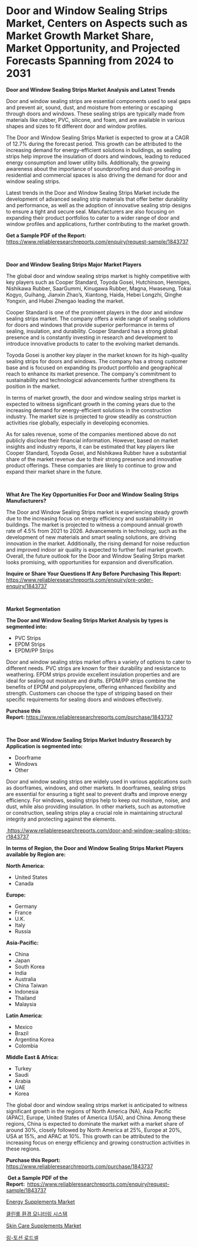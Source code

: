 <p><h1>Door and Window Sealing Strips Market, Centers on Aspects such as Market Growth Market Share, Market Opportunity, and Projected Forecasts Spanning from 2024 to 2031</h1></p><p><strong>Door and Window Sealing Strips Market Analysis and Latest Trends</strong></p>
<p><p>Door and window sealing strips are essential components used to seal gaps and prevent air, sound, dust, and moisture from entering or escaping through doors and windows. These sealing strips are typically made from materials like rubber, PVC, silicone, and foam, and are available in various shapes and sizes to fit different door and window profiles.</p><p>The Door and Window Sealing Strips Market is expected to grow at a CAGR of 12.7% during the forecast period. This growth can be attributed to the increasing demand for energy-efficient solutions in buildings, as sealing strips help improve the insulation of doors and windows, leading to reduced energy consumption and lower utility bills. Additionally, the growing awareness about the importance of soundproofing and dust-proofing in residential and commercial spaces is also driving the demand for door and window sealing strips.</p><p>Latest trends in the Door and Window Sealing Strips Market include the development of advanced sealing strip materials that offer better durability and performance, as well as the adoption of innovative sealing strip designs to ensure a tight and secure seal. Manufacturers are also focusing on expanding their product portfolios to cater to a wider range of door and window profiles and applications, further contributing to the market growth.</p></p>
<p><strong>Get a Sample PDF of the Report:&nbsp;</strong> <a href="https://www.reliableresearchreports.com/enquiry/request-sample/1843737">https://www.reliableresearchreports.com/enquiry/request-sample/1843737</a></p>
<p>&nbsp;</p>
<p><strong>Door and Window Sealing Strips Major Market Players</strong></p>
<p><p>The global door and window sealing strips market is highly competitive with key players such as Cooper Standard, Toyoda Gosei, Hutchinson, Henniges, Nishikawa Rubber, SaarGummi, Kinugawa Rubber, Magna, Hwaseung, Tokai Kogyo, Guihang, Jianxin Zhao’s, Xiantong, Haida, Hebei Longzhi, Qinghe Yongxin, and Hubei Zhengao leading the market.</p><p>Cooper Standard is one of the prominent players in the door and window sealing strips market. The company offers a wide range of sealing solutions for doors and windows that provide superior performance in terms of sealing, insulation, and durability. Cooper Standard has a strong global presence and is constantly investing in research and development to introduce innovative products to cater to the evolving market demands.</p><p>Toyoda Gosei is another key player in the market known for its high-quality sealing strips for doors and windows. The company has a strong customer base and is focused on expanding its product portfolio and geographical reach to enhance its market presence. The company's commitment to sustainability and technological advancements further strengthens its position in the market.</p><p>In terms of market growth, the door and window sealing strips market is expected to witness significant growth in the coming years due to the increasing demand for energy-efficient solutions in the construction industry. The market size is projected to grow steadily as construction activities rise globally, especially in developing economies.</p><p>As for sales revenue, some of the companies mentioned above do not publicly disclose their financial information. However, based on market insights and industry reports, it can be estimated that key players like Cooper Standard, Toyoda Gosei, and Nishikawa Rubber have a substantial share of the market revenue due to their strong presence and innovative product offerings. These companies are likely to continue to grow and expand their market share in the future.</p></p>
<p>&nbsp;</p>
<p><strong>What Are The Key Opportunities For Door and Window Sealing Strips Manufacturers?</strong></p>
<p><p>The Door and Window Sealing Strips market is experiencing steady growth due to the increasing focus on energy efficiency and sustainability in buildings. The market is projected to witness a compound annual growth rate of 4.5% from 2021 to 2026. Advancements in technology, such as the development of new materials and smart sealing solutions, are driving innovation in the market. Additionally, the rising demand for noise reduction and improved indoor air quality is expected to further fuel market growth. Overall, the future outlook for the Door and Window Sealing Strips market looks promising, with opportunities for expansion and diversification.</p></p>
<p><strong>Inquire or Share Your Questions If Any Before Purchasing This Report:</strong> <a href="https://www.reliableresearchreports.com/enquiry/pre-order-enquiry/1843737">https://www.reliableresearchreports.com/enquiry/pre-order-enquiry/1843737</a></p>
<p>&nbsp;</p>
<p><strong>Market Segmentation</strong></p>
<p><strong>The Door and Window Sealing Strips Market Analysis by types is segmented into:</strong></p>
<p><ul><li>PVC Strips</li><li>EPDM Strips</li><li>EPDM/PP Strips</li></ul></p>
<p><p>Door and window sealing strips market offers a variety of options to cater to different needs. PVC strips are known for their durability and resistance to weathering. EPDM strips provide excellent insulation properties and are ideal for sealing out moisture and drafts. EPDM/PP strips combine the benefits of EPDM and polypropylene, offering enhanced flexibility and strength. Customers can choose the type of stripping based on their specific requirements for sealing doors and windows effectively.</p></p>
<p><strong>Purchase this Report:&nbsp;</strong><a href="https://www.reliableresearchreports.com/purchase/1843737">https://www.reliableresearchreports.com/purchase/1843737</a></p>
<p>&nbsp;</p>
<p><strong>The Door and Window Sealing Strips Market Industry Research by Application is segmented into:</strong></p>
<p><ul><li>Doorframe</li><li>Windows</li><li>Other</li></ul></p>
<p><p>Door and window sealing strips are widely used in various applications such as doorframes, windows, and other markets. In doorframes, sealing strips are essential for ensuring a tight seal to prevent drafts and improve energy efficiency. For windows, sealing strips help to keep out moisture, noise, and dust, while also providing insulation. In other markets, such as automotive or construction, sealing strips play a crucial role in maintaining structural integrity and protecting against the elements.</p></p>
<p><a href="https://www.reliableresearchreports.com/door-and-window-sealing-strips-r1843737">&nbsp;https://www.reliableresearchreports.com/door-and-window-sealing-strips-r1843737</a></p>
<p><strong>In terms of Region, the Door and Window Sealing Strips Market Players available by Region are:</strong></p>
<p>
    <p> <strong> North America: </strong>
        <ul>
            <li>United States</li>
            <li>Canada</li>
        </ul>
        </p> 
    <p> <strong> Europe: </strong>
        <ul>
            <li>Germany</li>
            <li>France</li>
            <li>U.K.</li>
            <li>Italy</li>
            <li>Russia</li>
        </ul>
        </p> 
    <p> <strong> Asia-Pacific: </strong>
        <ul>
            <li>China</li>
            <li>Japan</li>
            <li>South Korea</li>
            <li>India</li>
            <li>Australia</li>
            <li>China Taiwan</li>
            <li>Indonesia</li>
            <li>Thailand</li>
            <li>Malaysia</li>
        </ul>
        </p> 
    <p> <strong> Latin America: </strong>
        <ul>
            <li>Mexico</li>
            <li>Brazil</li>
            <li>Argentina Korea</li>
            <li>Colombia</li>
        </ul>
        </p> 
    <p> <strong> Middle East & Africa: </strong>
        <ul>
            <li>Turkey</li>
            <li>Saudi</li>
            <li>Arabia</li>
            <li>UAE</li>
            <li>Korea</li>
        </ul>
    </p>
    </p>
<p><p>The global door and window sealing strips market is anticipated to witness significant growth in the regions of North America (NA), Asia Pacific (APAC), Europe, United States of America (USA), and China. Among these regions, China is expected to dominate the market with a market share of around 30%, closely followed by North America at 25%, Europe at 20%, USA at 15%, and APAC at 10%. This growth can be attributed to the increasing focus on energy efficiency and growing construction activities in these regions.</p></p>
<p><strong>Purchase this Report: </strong><a href="https://www.reliableresearchreports.com/purchase/1843737">https://www.reliableresearchreports.com/purchase/1843737</a></p>
<p>&nbsp;<strong>Get a Sample PDF of the Report:&nbsp;&nbsp;</strong><a href="https://www.reliableresearchreports.com/enquiry/request-sample/1843737">https://www.reliableresearchreports.com/enquiry/request-sample/1843737</a></p>
<p><strong></strong></p>
<p><p><a href="https://github.com/zmnbyevx75/Market-Research-Report-List-1/blob/main/energy-supplements-market.md">Energy Supplements Market</a></p><p><a href="https://github.com/Marcosoenrt565736/Market-Research-Report-List-1/blob/main/6944397153810.md">클린룸 환경 모니터링 시스템</a></p><p><a href="https://github.com/mooaaztarek/Market-Research-Report-List-1/blob/main/skin-care-supplements-market.md">Skin Care Supplements Market</a></p><p><a href="https://github.com/romeshmittrochakma11/Market-Research-Report-List-1/blob/main/3737104153811.md">링-토션 로드셀</a></p></p>